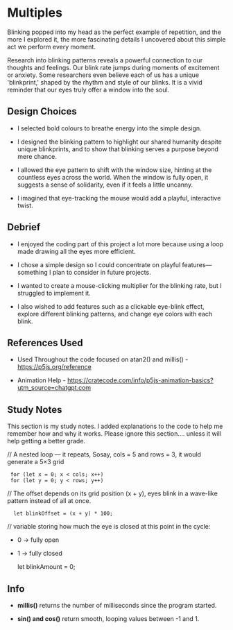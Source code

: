 # Multiples
Blinking popped into my head as the perfect example of repetition, and the more I explored it, the more fascinating details I uncovered about this simple act we perform every moment.

Research into blinking patterns reveals a powerful connection to our thoughts and feelings. Our blink rate jumps during moments of excitement or anxiety. Some researchers even believe each of us has a unique 'blinkprint,' shaped by the rhythm and style of our blinks. It is a vivid reminder that our eyes truly offer a window into the soul.


## Design Choices

- I selected bold colours to breathe energy into the simple design.

- I designed the blinking pattern to highlight our shared humanity despite unique blinkprints, and to show that blinking serves a purpose beyond mere chance. 

- I allowed the eye pattern to shift with the window size, hinting at the countless eyes across the world. When the window is fully open, it suggests a sense of solidarity, even if it feels a little uncanny.

- I imagined that eye-tracking the mouse would add a playful, interactive twist.


## Debrief

- I enjoyed the coding part of this project a lot more because using a loop made drawing all the eyes more efficient. 

- I chose a simple design so I could concentrate on playful features—something I plan to consider in future projects. 

- I wanted to create a mouse-clicking multiplier for the blinking rate, but I struggled to implement it.

- I also wished to add features such as a clickable eye-blink effect, explore different blinking patterns, and change eye colors with each blink.

## References Used

- Used Throughout the code focused on atan2() and millis() - https://p5js.org/reference

- Animation Help - https://cratecode.com/info/p5js-animation-basics?utm_source=chatgpt.com

## Study Notes 

This section is my study notes. I added explanations to the code to help me remember how and why it works. Please ignore this section…. unless it will help getting a better grade.


// A nested loop — it repeats, Sosay, cols = 5 and rows = 3, it would generate a 5×3 grid

     for (let x = 0; x < cols; x++) 
     for (let y = 0; y < rows; y++) 

// The offset depends on its grid position (x + y), eyes blink in a wave-like pattern instead of all at once.

      let blinkOffset = (x + y) * 100;

    
// variable storing how much the eye is closed at this point in the cycle:
* 0 → fully open
* 1 → fully closed

    let blinkAmount = 0;


## Info 

- **millis()** returns the number of milliseconds since the program started.

- **sin() and cos()** return smooth, looping values between -1 and 1.
